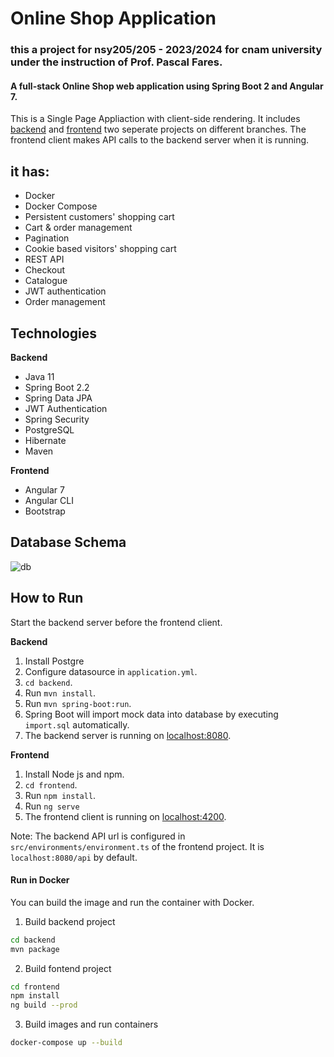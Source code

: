
# Online Shop Application

### this a project for nsy205/205 - 2023/2024 for cnam university under the instruction of Prof. Pascal Fares.
#### A full-stack Online Shop web application using Spring Boot 2 and Angular 7. 
This is a Single Page Appliaction with client-side rendering. It includes [backend](https://github.com/zhulinn/SpringBoot-Angular7-ShoppingCart/tree/backend) and [frontend](https://github.com/zhulinn/SpringBoot-Angular7-ShoppingCart/tree/frontend) two seperate projects on different branches.
The frontend client makes API calls to the backend server when it is running.
 


## it has:
- Docker
- Docker Compose
- Persistent customers' shopping cart
- Cart & order management
- Pagination
- Cookie based visitors' shopping cart
- REST API
- Checkout
- Catalogue
- JWT authentication
- Order management

## Technologies
**Backend**
  - Java 11
  - Spring Boot 2.2
  - Spring Data JPA
  - JWT Authentication
  - Spring Security
  - PostgreSQL
  - Hibernate
  - Maven

**Frontend**
  - Angular 7
  - Angular CLI
  - Bootstrap

## Database Schema

![db](https://github.com/user-attachments/assets/37c40dbe-d5b0-4504-8516-416c0001ea8f)

## How to  Run

Start the backend server before the frontend client.  

**Backend**

  1. Install Postgre 
  2. Configure datasource in `application.yml`.
  3. `cd backend`.
  4. Run `mvn install`.
  5. Run `mvn spring-boot:run`.
  6. Spring Boot will import mock data into database by executing `import.sql` automatically.
  7. The backend server is running on [localhost:8080]().

**Frontend**
  1. Install Node js and npm.
  2. `cd frontend`.
  3. Run `npm install`.
  4. Run `ng serve`
  5. The frontend client is running on [localhost:4200]().
  
Note: The backend API url is configured in `src/environments/environment.ts` of the frontend project. It is `localhost:8080/api` by default.
  
#### Run in Docker
You can build the image and run the container with Docker. 
1. Build backend project
```bash
cd backend
mvn package
```
2. Build fontend project
```bash
cd frontend
npm install
ng build --prod
```
3. Build images and run containers
```bash
docker-compose up --build
```

